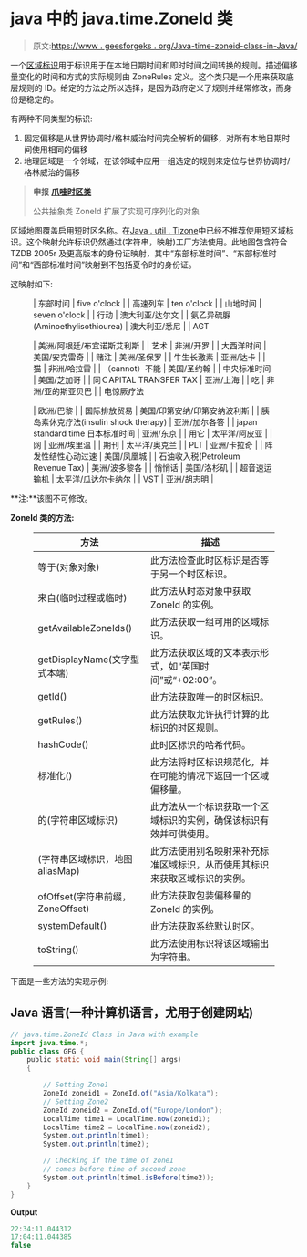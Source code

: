# java 中的 java.time.ZoneId 类

> 原文:[https://www . geesforgeks . org/Java-time-zoneid-class-in-Java/](https://www.geeksforgeeks.org/java-time-zoneid-class-in-java/)

一个[区域标识](https://www.geeksforgeeks.org/tag/java-zoneid/)用于标识用于在本地日期时间和即时时间之间转换的规则。描述偏移量变化的时间和方式的实际规则由 ZoneRules 定义。这个类只是一个用来获取底层规则的 ID。给定的方法之所以选择，是因为政府定义了规则并经常修改，而身份是稳定的。

有两种不同类型的标识:

1.  固定偏移是从世界协调时/格林威治时间完全解析的偏移，对所有本地日期时间使用相同的偏移
2.  地理区域是一个邻域，在该邻域中应用一组选定的规则来定位与世界协调时/格林威治的偏移

> **申报** [**爪哇时区类**](https://www.geeksforgeeks.org/tag/java-zoneid/)
> 
> 公共抽象类 ZoneId 扩展了实现可序列化的对象

区域地图覆盖启用短时区名称。在[Java . util . Tizone](https://www.geeksforgeeks.org/java-util-timezone-class-set-1/)中已经不推荐使用短区域标识。这个映射允许标识仍然通过(字符串，映射)工厂方法使用。此地图包含符合 TZDB 2005r 及更高版本的身份证映射，其中“东部标准时间”、“东部标准时间”和“西部标准时间”映射到不包括夏令时的身份证。

这映射如下:

<figure class="table">

| 东部时间 | five o'clock |
| 高速列车 | ten o'clock |
| 山地时间 | seven o'clock |
| 行动 | 澳大利亚/达尔文 |
| 氨乙异硫脲(Aminoethylisothiourea) | 澳大利亚/悉尼 |
| AGT

 | 美洲/阿根廷/布宜诺斯艾利斯 |
| 艺术 | 非洲/开罗 |
| 大西洋时间 | 美国/安克雷奇 |
| 赌注 | 美洲/圣保罗 |
| 牛生长激素 | 亚洲/达卡 |
| 猫 | 非洲/哈拉雷 |
| （cannot）不能 | 美国/圣约翰 |
| 中央标准时间 | 美国/芝加哥 |
| 同ＣAPITAL TRANSFER TAX | 亚洲/上海 |
| 吃 | 非洲/亚的斯亚贝巴 |
| 电惊厥疗法

 | 欧洲/巴黎 |
| 国际排放贸易 | 美国/印第安纳/印第安纳波利斯 |
| 胰岛素休克疗法(insulin shock therapy) | 亚洲/加尔各答 |
| japan standard time 日本标准时间 | 亚洲/东京 |
| 用它 | 太平洋/阿皮亚 |
| 网 | 亚洲/埃里温 |
| 期刊 | 太平洋/奥克兰 |
| PLT | 亚洲/卡拉奇 |
| 阵发性结性心动过速 | 美国/凤凰城 |
| 石油收入税(Petroleum Revenue Tax) | 美洲/波多黎各 |
| 悄悄话 | 美国/洛杉矶 |
| 超音速运输机 | 太平洋/瓜达尔卡纳尔 |
| VST | 亚洲/胡志明 |

</figure>

**注:**该图不可修改。

**ZoneId 类的方法:**

<figure class="table">

| **方法** | **描述** |
| --- | --- |
| 等于(对象对象) | 此方法检查此时区标识是否等于另一个时区标识。 |
| 来自(临时过程或临时) | 此方法从时态对象中获取 ZoneId 的实例。 |
| getAvailableZoneIds() | 此方法获取一组可用的区域标识。 |
| getDisplayName(文字型式本端) | 此方法获取区域的文本表示形式，如“英国时间”或“+02:00”。 |
| getId() | 此方法获取唯一的时区标识。 |
| getRules() | 此方法获取允许执行计算的此标识的时区规则。 |
| hashCode() | 此时区标识的哈希代码。 |
| 标准化() | 此方法将时区标识规范化，并在可能的情况下返回一个区域偏移量。 |
| 的(字符串区域标识) | 此方法从一个标识获取一个区域标识的实例，确保该标识有效并可供使用。 |
| (字符串区域标识，地图 <string>aliasMap)</string> | 此方法使用别名映射来补充标准区域标识，从而使用其标识来获取区域标识的实例。 |
| ofOffset(字符串前缀，ZoneOffset) | 此方法获取包装偏移量的 ZoneId 的实例。 |
| systemDefault() | 此方法获取系统默认时区。 |
| toString() | 此方法使用标识将该区域输出为字符串。 |

</figure>

下面是一些方法的实现示例:

## Java 语言(一种计算机语言，尤用于创建网站)

```java
// java.time.ZoneId Class in Java with example
import java.time.*;
public class GFG {
    public static void main(String[] args)
    {

        // Setting Zone1
        ZoneId zoneid1 = ZoneId.of("Asia/Kolkata");
        // Setting Zone2
        ZoneId zoneid2 = ZoneId.of("Europe/London");
        LocalTime time1 = LocalTime.now(zoneid1);
        LocalTime time2 = LocalTime.now(zoneid2);
        System.out.println(time1);
        System.out.println(time2);

        // Checking if the time of zone1
        // comes before time of second zone
        System.out.println(time1.isBefore(time2));
    }
}
```

**Output**

```java
22:34:11.044312
17:04:11.044385
false
```